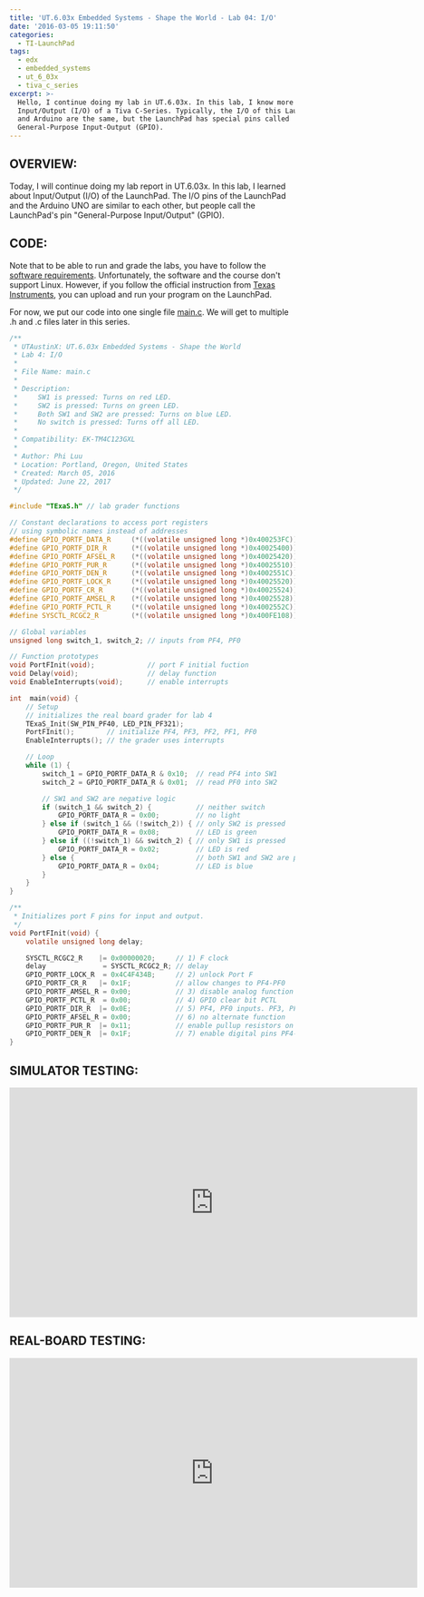 ```yaml
---
title: 'UT.6.03x Embedded Systems - Shape the World - Lab 04: I/O'
date: '2016-03-05 19:11:50'
categories:
  - TI-LaunchPad
tags:
  - edx
  - embedded_systems
  - ut_6_03x
  - tiva_c_series
excerpt: >-
  Hello, I continue doing my lab in UT.6.03x. In this lab, I know more about
  Input/Output (I/O) of a Tiva C-Series. Typically, the I/O of this LaunchPad
  and Arduino are the same, but the LaunchPad has special pins called
  General-Purpose Input-Output (GPIO).
---
```


## **OVERVIEW:**

Today, I will continue doing my lab report in UT.6.03x. In this lab, I learned about Input/Output (I/O) of the LaunchPad. The I/O pins of the LaunchPad and the Arduino UNO are similar to each other, but people call the LaunchPad's pin "General-Purpose Input/Output" (GPIO).

## **CODE:**

Note that to be able to run and grade the labs, you have to follow the [software requirements](https://github.com/philectron/ut-6-03x/blob/master/software_requirements.pdf). Unfortunately, the software and the course don't support Linux. However, if you follow the official instruction from [Texas Instruments](http://www.ti.com/ww/en/LaunchPad/software.html#tabs), you can upload and run your program on the LaunchPad.

For now, we put our code into one single file [main.c](). We will get to multiple .h and .c files later in this series.

```c
/**
 * UTAustinX: UT.6.03x Embedded Systems - Shape the World
 * Lab 4: I/O
 *
 * File Name: main.c
 *
 * Description:
 *     SW1 is pressed: Turns on red LED.
 *     SW2 is pressed: Turns on green LED.
 *     Both SW1 and SW2 are pressed: Turns on blue LED.
 *     No switch is pressed: Turns off all LED.
 *
 * Compatibility: EK-TM4C123GXL
 *
 * Author: Phi Luu
 * Location: Portland, Oregon, United States
 * Created: March 05, 2016
 * Updated: June 22, 2017
 */

#include "TExaS.h" // lab grader functions

// Constant declarations to access port registers
// using symbolic names instead of addresses
#define GPIO_PORTF_DATA_R     (*((volatile unsigned long *)0x400253FC))
#define GPIO_PORTF_DIR_R      (*((volatile unsigned long *)0x40025400))
#define GPIO_PORTF_AFSEL_R    (*((volatile unsigned long *)0x40025420))
#define GPIO_PORTF_PUR_R      (*((volatile unsigned long *)0x40025510))
#define GPIO_PORTF_DEN_R      (*((volatile unsigned long *)0x4002551C))
#define GPIO_PORTF_LOCK_R     (*((volatile unsigned long *)0x40025520))
#define GPIO_PORTF_CR_R       (*((volatile unsigned long *)0x40025524))
#define GPIO_PORTF_AMSEL_R    (*((volatile unsigned long *)0x40025528))
#define GPIO_PORTF_PCTL_R     (*((volatile unsigned long *)0x4002552C))
#define SYSCTL_RCGC2_R        (*((volatile unsigned long *)0x400FE108))

// Global variables
unsigned long switch_1, switch_2; // inputs from PF4, PF0

// Function prototypes
void PortFInit(void);             // port F initial fuction
void Delay(void);                 // delay function
void EnableInterrupts(void);      // enable interrupts

int  main(void) {
    // Setup
    // initializes the real board grader for lab 4
    TExaS_Init(SW_PIN_PF40, LED_PIN_PF321);
    PortFInit();        // initialize PF4, PF3, PF2, PF1, PF0
    EnableInterrupts(); // the grader uses interrupts

    // Loop
    while (1) {
        switch_1 = GPIO_PORTF_DATA_R & 0x10;  // read PF4 into SW1
        switch_2 = GPIO_PORTF_DATA_R & 0x01;  // read PF0 into SW2

        // SW1 and SW2 are negative logic
        if (switch_1 && switch_2) {           // neither switch
            GPIO_PORTF_DATA_R = 0x00;         // no light
        } else if (switch_1 && (!switch_2)) { // only SW2 is pressed
            GPIO_PORTF_DATA_R = 0x08;         // LED is green
        } else if ((!switch_1) && switch_2) { // only SW1 is pressed
            GPIO_PORTF_DATA_R = 0x02;         // LED is red
        } else {                              // both SW1 and SW2 are pressed
            GPIO_PORTF_DATA_R = 0x04;         // LED is blue
        }
    }
}

/**
 * Initializes port F pins for input and output.
 */
void PortFInit(void) {
    volatile unsigned long delay;

    SYSCTL_RCGC2_R    |= 0x00000020;     // 1) F clock
    delay              = SYSCTL_RCGC2_R; // delay
    GPIO_PORTF_LOCK_R  = 0x4C4F434B;     // 2) unlock Port F
    GPIO_PORTF_CR_R   |= 0x1F;           // allow changes to PF4-PF0
    GPIO_PORTF_AMSEL_R = 0x00;           // 3) disable analog function
    GPIO_PORTF_PCTL_R  = 0x00;           // 4) GPIO clear bit PCTL
    GPIO_PORTF_DIR_R  |= 0x0E;           // 5) PF4, PF0 inputs. PF3, PF2, PF1 outputs
    GPIO_PORTF_AFSEL_R = 0x00;           // 6) no alternate function
    GPIO_PORTF_PUR_R  |= 0x11;           // enable pullup resistors on PF4, PF0
    GPIO_PORTF_DEN_R  |= 0x1F;           // 7) enable digital pins PF4-PF0
}
```

## **SIMULATOR TESTING:**

<div class="embedded-video">
  <iframe width="720" height="405" src="https://www.youtube.com/embed/DNSOzYuCIfI?list=PLt_UZum7NVtnj_7WdI7Gp1cbeFg79-ami" frameborder="0" allowfullscreen></iframe>
</div>

## **REAL-BOARD TESTING:**

<div class="embedded-video">
  <iframe width="720" height="405" src="https://www.youtube.com/embed/LX-AnQ4gHQw?list=PLt_UZum7NVtnj_7WdI7Gp1cbeFg79-ami" frameborder="0" allowfullscreen></iframe>
</div>
